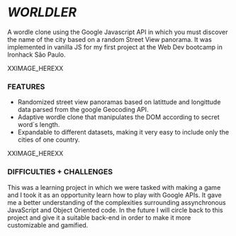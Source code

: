 # _WORLDLER_
A wordle clone using the Google Javascript API in which you must discover the name of the city based on a random Street View panorama. It
was implemented in vanilla JS for my first project at the Web Dev bootcamp in Ironhack São Paulo.

XXIMAGE_HEREXX

### FEATURES
- Randomized street view panoramas based on latittude and longittude data parsed from the google Geocoding API.
- Adaptive wordle clone that manipulates the DOM according to secret word´s length.
- Expandable to different datasets, making it very easy to include only the cities of one country.

XXIMAGE_HEREXX

### DIFFICULTIES + CHALLENGES
This was a learning project in which we were tasked with making a game and I took it as an opportunity learn how to play with Google APIs. It
gave me a better understanding of the complexities surrounding assynchronous JavaScript and Object Oriented code. In the future I will circle back to
this project and give it a suitable back-end in order to make it more customizable and gamified.
